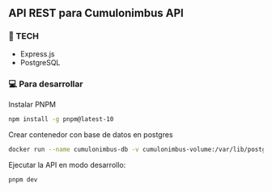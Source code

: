 ## API REST para Cumulonimbus API

### 🔨 TECH

- Express.js
- PostgreSQL

### 💻 Para desarrollar

Instalar PNPM

```bash
npm install -g pnpm@latest-10
```

Crear contenedor con base de datos en postgres

```bash
docker run --name cumulonimbus-db -v cumulonimbus-volume:/var/lib/postgresql/data -p 5432:5432 -e POSTGRES_USER=admin -e POSTGRES_PASSWORD=admin -e POSTGRES_DB=cumulonimbus-db -e TZ=America/El_Salvador -d postgres
```

Ejecutar la API en modo desarrollo:
```bash
pnpm dev
```

